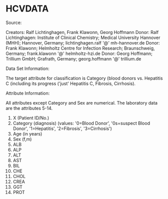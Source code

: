 # HCVDATA

Source:

Creators: Ralf Lichtinghagen, Frank Klawonn, Georg Hoffmann
Donor: Ralf Lichtinghagen: Institute of Clinical Chemistry; Medical University Hannover (MHH); Hannover, Germany; lichtinghagen.ralf '@' mh-hannover.de
Donor: Frank Klawonn; Helmholtz Centre for Infection Research; Braunschweig, Germany; frank.klawonn '@' helmholtz-hzi.de
Donor: Georg Hoffmann; Trillium GmbH; Grafrath, Germany; georg.hoffmann '@' trillium.de


Data Set Information:

The target attribute for classification is Category (blood donors vs. Hepatitis C (including its progress ('just' Hepatitis C, Fibrosis, Cirrhosis).


Attribute Information:

All attributes except Category and Sex are numerical. The laboratory data are the attributes 5-14.
1) X (Patient ID/No.)
2) Category (diagnosis) (values: '0=Blood Donor', '0s=suspect Blood Donor', '1=Hepatitis', '2=Fibrosis', '3=Cirrhosis')
3) Age (in years)
4) Sex (f,m)
5) ALB
6) ALP
7) ALT
8) AST
9) BIL
10) CHE
11) CHOL
12) CREA
13) GGT
14) PROT

